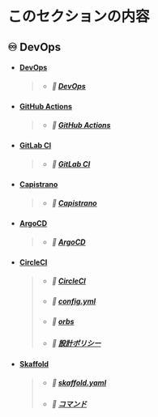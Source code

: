 # このセクションの内容

## ♾️ DevOps

* #### ︎<u>DevOps</u>

  > * ##### 📖 [︎DevOps](https://hiroki-it.github.io/tech-notebook-mkdocs/devops/devops.html)

* #### <u>GitHub Actions</u>

  > * ##### 📖 [︎GitHub Actions](https://hiroki-it.github.io/tech-notebook-mkdocs/devops/devops_github_actions.html)

* #### <u>GitLab CI</u>

  > * ##### 📖 [︎GitLab CI](https://hiroki-it.github.io/tech-notebook-mkdocs/devops/devops_gitlab_ci.html)

* #### <u>Capistrano</u>

  > * ##### 📖 [︎Capistrano](https://hiroki-it.github.io/tech-notebook-mkdocs/devops/devops_capistrano.html)

* #### <u>ArgoCD</u>

  > * ##### 📖 [︎ArgoCD](https://hiroki-it.github.io/tech-notebook-mkdocs/devops/devops_argocd.html)

* #### <u>CircleCI</u>

  > * ##### 📖 [︎CircleCI](https://hiroki-it.github.io/tech-notebook-mkdocs/devops/devops_circleci.html)
  > * ##### 📖 [︎config.yml](https://hiroki-it.github.io/tech-notebook-mkdocs/devops/devops_circleci_config_yml.html)
  > * ##### 📖 [︎orbs](https://hiroki-it.github.io/tech-notebook-mkdocs/devops/devops_circleci_orbs.html)
  > * ##### 📖 [︎設計ポリシー](https://hiroki-it.github.io/tech-notebook-mkdocs/devops/devops_circleci_policy.html)

* #### <u>Skaffold</u>

  > * ##### 📖 [︎skaffold.yaml](https://hiroki-it.github.io/tech-notebook-mkdocs/devops/devops_skaffold_yaml.html)
  > * ##### 📖 [︎コマンド](https://hiroki-it.github.io/tech-notebook-mkdocs/devops/devops_skaffold_command.html)

<br>
